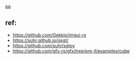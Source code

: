 66

## ref:
 * https://github.com/Gekkio/imgui-rs
 * https://suhr.github.io/gsgt/
 * https://github.com/suhr/sqtoy
 * https://github.com/gfx-rs/gfx/tree/pre-ll/examples/cube